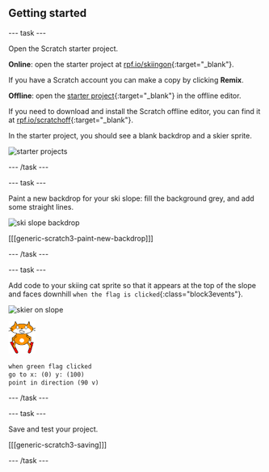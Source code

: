## Getting started

--- task ---

Open the Scratch starter project.

**Online**: open the starter project at [rpf.io/skiingon](http://rpf.io/skiingon){:target="_blank"}.

If you have a Scratch account you can make a copy by clicking **Remix**.

**Offline**: open the [starter project](http://rpf.io/p/en/scratch-cat-goes-skiing-go){:target="_blank"} in the offline editor.

If you need to download and install the Scratch offline editor, you can find it at [rpf.io/scratchoff](http://rpf.io/scratchoff){:target="_blank"}.

In the starter project, you should see a blank backdrop and a skier sprite.

![starter projects](images/starter_project.png)

--- /task ---

--- task ---

Paint a new backdrop for your ski slope: fill the background grey, and add some straight lines.

![ski slope backdrop](images/backdrop.png)

[[[generic-scratch3-paint-new-backdrop]]]

--- /task ---

--- task ---

Add code to your skiing cat sprite so that it appears at the top of the slope and faces downhill `when the flag is clicked`{:class="block3events"}.

![skier on slope](images/skier_on_the_slope.png)

![skier sprite](images/skier_sprite_small.png)

```blocks3
when green flag clicked
go to x: (0) y: (100)
point in direction (90 v)
```

--- /task ---

--- task ---

Save and test your project.

[[[generic-scratch3-saving]]]

--- /task ---
